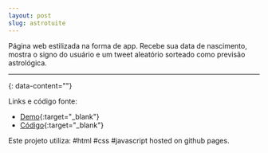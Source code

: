 ```yaml
---
layout: post
slug: astrotuite
---
```


Página web estilizada na forma de app. Recebe sua data de nascimento, mostra o signo do usuário e um tweet aleatório sorteado como previsão astrológica.

---
{: data-content=""}

Links e código fonte:
- [Demo](https://izichtl.github.io/astrotuite/){:target="_blank"}
- [Código](https://github.com/izichtl/astrotuite){:target="_blank"}

Este projeto utiliza: #html #css #javascript hosted on github pages.



